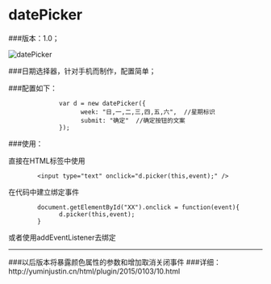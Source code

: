 datePicker
==========
###版本：1.0；

![datePicker](http://yuminjustin.cn/uploadfile/2014/1231/20141231055421706.png "datePicker") 

###日期选择器，针对手机而制作，配置简单；

###配置如下：

                  var d = new datePicker({
                        week: "日,一,二,三,四,五,六",  //星期标识
                        submit: "确定"  //确定按钮的文案
                  });

###使用：

直接在HTML标签中使用

            <input type="text" onclick="d.picker(this,event);" />
            
在代码中建立绑定事件

            document.getElementById("XX").onclick = function(event){
                  d.picker(this,event);
            }
  
或者使用addEventListener去绑定
<hr/>
###以后版本将暴露颜色属性的参数和增加取消关闭事件
###详细：http://yuminjustin.cn/html/plugin/2015/0103/10.html
